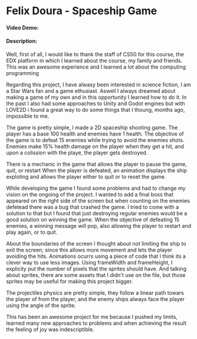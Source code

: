 # Felix Doura - Spaceship Game
#### Video Demo:  <URL HERE>
#### Description:

Well, first of all, I would like to thank the staff of CS50 for this course, the EDX platform in which I learned about the course, my family and friends.
This was an awesome experience and I learned a lot about the computing programming

Regarding this project, I have alwasy been interested in science fiction, I am a Star Wars fan and a game ethusiast. Aswell I always dreamed about making a game of my own and in this opportunity I learned how to do it.
In the past I also had some approaches to Unity and Godot engines but with LOVE2D i found a great way to do some things that I thoung, months ago, impossible to me.

The game is pretty simple, I made a 2D spaceship shooting game. The player has a base 100 health and enemies have 1 health. The objective of the game is to defeat 15 enemies while trying to avoid the enemies shots.
Enemies make 15% health damage on the player when they get a hit, and upon a colission with the playe, the player gets destroyed.

There is a mechanic in the game that allows the player to pause the game, quit, or restart
When the player is defeated, an animation displays the ship exploting and allows the player either to quit or to reset the game.

While developing the game I found some problems and had to change my vision on the ongoing of the project. I wanted to add a final boss that appeared on the right side of the screen but when counting on the enemies defetead there was a bug that crashed the game. I tried to come with a solution to that but I found that just destroying regular enemies would be a good solution on winning the game.
When the objective of defeating 15 enemies, a winning message will pop, also allowing the player to restart and play again, or to quit.

About the boundaries of the screen I thought about not limiting the ship to exit the screen, since this allows more movement and lets the player avoiding the hits.
Animations ocurrs using a piece of code that I think its a clever way to use less images. Using frameWidth and frameHeight, I explicity put the number of pixels that the sprites should have. And talking about sprites, there are some assets that I didn't use on the file, but those sprites may be useful for making this project bigger.

The projectiles physics are pretty simple, they follow a linear path towars the player of from the player, and the enemy ships always face the player using the angle of the sprite.

This has been an awesome project for me because I pushed my limits, learned many new approaches to problems and when achieving the result the feeling of joy was indescriptible.

